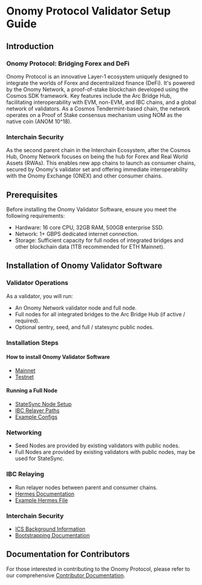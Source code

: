 
# Onomy Protocol Validator Setup Guide

## Introduction

### Onomy Protocol: Bridging Forex and DeFi

Onomy Protocol is an innovative Layer-1 ecosystem uniquely designed to integrate the worlds of Forex and decentralized finance (DeFi). It's powered by the Onomy Network, a proof-of-stake blockchain developed using the Cosmos SDK framework. Key features include the Arc Bridge Hub, facilitating interoperability with EVM, non-EVM, and IBC chains, and a global network of validators. As a Cosmos Tendermint-based chain, the network operates on a Proof of Stake consensus mechanism using NOM as the native coin (ANOM 10^18).

### Interchain Security

As the second parent chain in the Interchain Ecosystem, after the Cosmos Hub, Onomy Network focuses on being the hub for Forex and Real World Assets (RWAs). This enables new app chains to launch as consumer chains, secured by Onomy's validator set and offering immediate interoperability with the Onomy Exchange (ONEX) and other consumer chains.

## Prerequisites

Before installing the Onomy Validator Software, ensure you meet the following requirements:

- Hardware: 16 core CPU, 32GB RAM, 500GB enterprise SSD.
- Network: 1+ GBPS dedicated internet connection.
- Storage: Sufficient capacity for full nodes of integrated bridges and other blockchain data (1TB recommended for ETH Mainnet).

## Installation of Onomy Validator Software

### Validator Operations

As a validator, you will run:

- An Onomy Network validator node and full node.
- Full nodes for all integrated bridges to the Arc Bridge Hub (if active / required).
- Optional sentry, seed, and full / statesync public nodes.

### Installation Steps

#### How to install Onomy Validator Software

- [Mainnet](#)
- [Testnet](#)

#### Running a Full Node

- [StateSync Node Setup](#)
- [IBC Relayer Paths](#)
- [Example Configs](#)

### Networking

- Seed Nodes are provided by existing validators with public nodes.
- Full Nodes are provided by existing validators with public nodes, may be used for StateSync.

### IBC Relaying

- Run relayer nodes between parent and consumer chains.
- [Hermes Documentation](https://hermes.informal.systems/)
- [Example Hermes File](#)

### Interchain Security

- [ICS Background Information](#)
- [Bootstrapping Documentation](#)


## Documentation for Contributors

For those interested in contributing to the Onomy Protocol, please refer to our comprehensive [Contributor Documentation](#).
